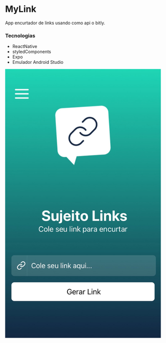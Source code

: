 # MyLink

App encurtador de links usando como api o bitly.

### Tecnologias
* ReactNative
* styledComponents
* Expo
* Emulador Android Studio

<img src="https://github.com/JeanCarl00s/MyLink/blob/main/src/assets/ScreenShoot.PNG"  >
